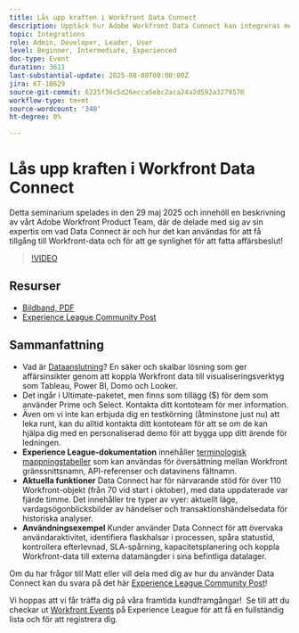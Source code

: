 ```yaml
---
title: Lås upp kraften i Workfront Data Connect
description: Upptäck hur Adobe Workfront Data Connect kan integreras med BI-verktyg för att få insikter, spåra prestanda och fatta smartare affärsbeslut.
topic: Integrations
role: Admin, Developer, Leader, User
level: Beginner, Intermediate, Experienced
doc-type: Event
duration: 3611
last-substantial-update: 2025-08-08T00:00:00Z
jira: KT-18629
source-git-commit: 6225f36c5d26ecca5ebc2aca24a2d592a3279570
workflow-type: tm+mt
source-wordcount: '340'
ht-degree: 0%

---
```



# Lås upp kraften i Workfront Data Connect

Detta seminarium spelades in den 29 maj 2025 och innehöll en beskrivning av vårt Adobe Workfront Product Team, där de delade med sig av sin expertis om vad Data Connect är och hur det kan användas för att få tillgång till Workfront-data och för att ge synlighet för att fatta affärsbeslut!

>[!VIDEO](https://video.tv.adobe.com/v/3469965/?learn=on&enablevpops)

## Resurser

* [Bildband, PDF](https://workfront-experience.s3.us-west-2.amazonaws.com/Training/Guides/Customer+Success+at+Scale/Slide+Deck+-+Adobe+Workfront+Data+Connect+052925.pdf)
* [Experience League Community Post](https://experienceleaguecommunities.adobe.com/t5/workfront-discussions/event-follow-up-unlock-the-power-of-workfront-data-connect/td-p/756725)

## Sammanfattning

* Vad är [Dataanslutning](https://experienceleague.adobe.com/en/docs/workfront/using/reporting/data-lake/data-lake-overview)? En säker och skalbar lösning som ger affärsinsikter genom att koppla Workfront data till visualiseringsverktyg som Tableau, Power BI, Domo och Looker.
* Det ingår i Ultimate-paketet, men finns som tillägg ($) för dem som använder Prime och Select. Kontakta ditt kontoteam för mer information.
* Även om vi inte kan erbjuda dig en testkörning (åtminstone just nu) att leka runt, kan du alltid kontakta ditt kontoteam för att se om de kan hjälpa dig med en personaliserad demo för att bygga upp ditt ärende för ledningen.
* **Experience League-dokumentation** innehåller [terminologisk mappningstabeller](https://experienceleague.adobe.com/en/docs/workfront/using/reporting/data-lake/data-dictionary) som kan användas för översättning mellan Workfront gränssnittsnamn, API-referenser och datavinens fältnamn.
* **Aktuella funktioner** Data Connect har för närvarande stöd för över 110 Workfront-objekt (från 70 vid start i oktober), med data uppdaterade var fjärde timme. Det innehåller tre typer av vyer: aktuellt läge, vardagsögonblicksbilder av händelser och transaktionshändelsedata för historiska analyser.
* **Användningsexempel** Kunder använder Data Connect för att övervaka användaraktivitet, identifiera flaskhalsar i processen, spåra statustid, kontrollera efterlevnad, SLA-spårning, kapacitetsplanering och koppla Workfront-data till externa datamängder i sina befintliga datalager. 

Om du har frågor till Matt eller vill dela med dig av hur du använder Data Connect kan du svara på det här [Experience League Community Post](https://experienceleaguecommunities.adobe.com/t5/workfront-discussions/event-follow-up-unlock-the-power-of-workfront-data-connect/td-p/756725)!


Vi hoppas att vi får träffa dig på våra framtida kundframgångar!  Se till att du checkar ut [Workfront Events](https://experienceleague.adobe.com/events/?filters=Workfront) på Experience League för att få en fullständig lista och för att registrera dig.


